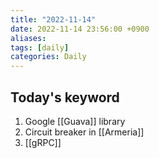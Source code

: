 ```yaml
---
title: "2022-11-14"
date: 2022-11-14 23:56:00 +0900
aliases: 
tags: [daily]
categories: Daily
---
```


## Today's keyword

1. Google [[Guava]] library
2. Circuit breaker in [[Armeria]]
3. [[gRPC]]
